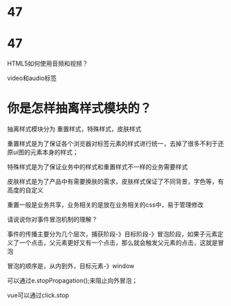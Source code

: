# 47

# 47

HTML5如何使用音频和视频？

video和audio标签

# 你是怎样抽离样式模块的？

抽离样式模块分为 重置样式，特殊样式，皮肤样式

重置样式是为了保证各个浏览器对标签元素的样式进行统一，去掉了很多不利于还原ui图的元素本身的样式；

特殊样式是为了保证业务中的样式和重置样式不一样的业务需要样式

皮肤样式是为了产品中有需要换肤的需求，皮肤样式保证了不同背景，字色等，有高度的自定义

重置一般是业务共享，业务相关的是放在业务相关的css中，易于管理修改

请说说你对事件冒泡机制的理解？

事件的传播主要分为几个层次，捕获阶段-》目标阶段-》冒泡阶段，如果子元素定义了一个点击，父元素更好又有一个点击，那么就会触发父元素的点击，这就是冒泡

冒泡的顺序是，从内到外，目标元素-》window

可以通过e.stopPropagation();来阻止向外冒泡；

vue可以通过click.stop
